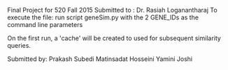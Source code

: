Final Project for 520 Fall 2015
Submitted to : Dr. Rasiah Loganantharaj
To execute the file:
run script geneSim.py with the 2 GENE_IDs as the command line parameters

On the first run, a 'cache' will be created to used for subsequent similarity queries.

Submitted by:
Prakash Subedi
Matinsadat Hosseini
Yamini Joshi  

